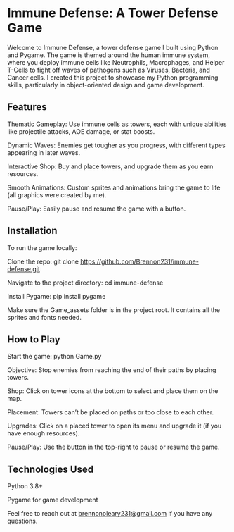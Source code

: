 # Immune Defense: A Tower Defense Game

Welcome to Immune Defense, a tower defense game I built using Python and Pygame. The game is themed around the human immune system, where you deploy immune cells like Neutrophils, Macrophages, and Helper T-Cells to fight off waves of pathogens such as Viruses, Bacteria, and Cancer cells. I created this project to showcase my Python programming skills, particularly in object-oriented design and game development.

## Features

Thematic Gameplay: Use immune cells as towers, each with unique abilities like projectile attacks, AOE damage, or stat boosts.

Dynamic Waves: Enemies get tougher as you progress, with different types appearing in later waves.

Interactive Shop: Buy and place towers, and upgrade them as you earn resources.

Smooth Animations: Custom sprites and animations bring the game to life (all graphics were created by me).

Pause/Play: Easily pause and resume the game with a button.


## Installation

To run the game locally:

Clone the repo: git clone https://github.com/Brennon231/immune-defense.git

Navigate to the project directory: cd immune-defense

Install Pygame: pip install pygame

Make sure the Game_assets folder is in the project root. It contains all the sprites and fonts needed.

## How to Play

Start the game: python Game.py

Objective: Stop enemies from reaching the end of their paths by placing towers.

Shop: Click on tower icons at the bottom to select and place them on the map.

Placement: Towers can’t be placed on paths or too close to each other.

Upgrades: Click on a placed tower to open its menu and upgrade it (if you have enough resources).

Pause/Play: Use the button in the top-right to pause or resume the game.

## Technologies Used

Python 3.8+

Pygame for game development

Feel free to reach out at brennonoleary231@gmail.com if you have any questions.
